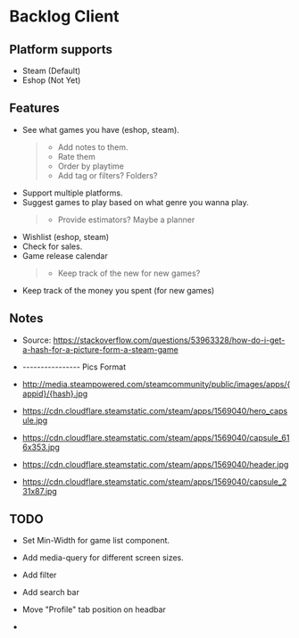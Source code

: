 # Backlog Client

## Platform supports

- Steam (Default)
- Eshop (Not Yet)

## Features

- See what games you have (eshop, steam).
  > - Add notes to them.
  > - Rate them
  > - Order by playtime
  > - Add tag or filters? Folders?
- Support multiple platforms.
- Suggest games to play based on what genre you wanna play.
  > - Provide estimators? Maybe a planner
- Wishlist (eshop, steam)
- Check for sales.
- Game release calendar
  > - Keep track of the new for new games?
- Keep track of the money you spent (for new games)

## Notes

- Source: https://stackoverflow.com/questions/53963328/how-do-i-get-a-hash-for-a-picture-form-a-steam-game

- ---------------- Pics Format
- http://media.steampowered.com/steamcommunity/public/images/apps/{appid}/{hash}.jpg
- https://cdn.cloudflare.steamstatic.com/steam/apps/1569040/hero_capsule.jpg
- https://cdn.cloudflare.steamstatic.com/steam/apps/1569040/capsule_616x353.jpg
- https://cdn.cloudflare.steamstatic.com/steam/apps/1569040/header.jpg
- https://cdn.cloudflare.steamstatic.com/steam/apps/1569040/capsule_231x87.jpg

## TODO

- Set Min-Width for game list component.
- Add media-query for different screen sizes.

- Add filter
- Add search bar
- Move "Profile" tab position on headbar
- 